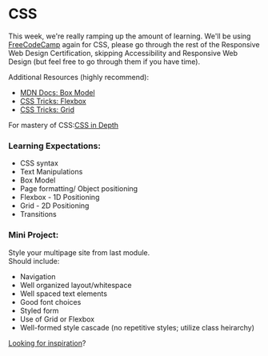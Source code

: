 # CSS

This week, we're really ramping up the amount of learning. We'll be using [FreeCodeCamp](https://learn.freecodecamp.org) again for CSS, please go through the rest of the Responsive Web Design Certification, skipping Accessibility and Responsive Web Design (but feel free to go through them if you have time).

Additional Resources (highly recommend):  
 - [MDN Docs: Box Model](https://developer.mozilla.org/en-US/docs/Web/CSS/CSS_Box_Model/Introduction_to_the_CSS_box_model)
 - [CSS Tricks: Flexbox](https://css-tricks.com/snippets/css/a-guide-to-flexbox/)
 - [CSS Tricks: Grid](https://css-tricks.com/snippets/css/complete-guide-grid/)  

For mastery of CSS:[CSS in Depth](./resources/CSS%20in%20Depth.pdf)

### Learning Expectations:
- CSS syntax
- Text Manipulations  
- Box Model
- Page formatting/ Object positioning  
- Flexbox - 1D Positioning
- Grid - 2D Positioning
- Transitions


### Mini Project:
Style your multipage site from last module.  
Should include:  
- Navigation
- Well organized layout/whitespace  
- Well spaced text elements 
- Good font choices
- Styled form
- Use of Grid or Flexbox  
- Well-formed style cascade (no repetitive styles; utilize class heirarchy)  

[Looking for inspiration](https://www.awwwards.com)?